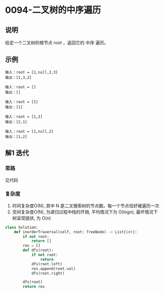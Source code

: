 # 0094-二叉树的中序遍历

## 说明
给定一个二叉树的根节点 root ，返回它的 中序 遍历。

## 示例
```
输入：root = [1,null,2,3]
输出：[1,3,2]

输入：root = []
输出：[]

输入：root = [1]
输出：[1]

输入：root = [1,2]
输出：[2,1]

输入：root = [1,null,2]
输出：[1,2]
```

## 解1 迭代

### 思路
见代码

### 复杂度
1. 时间复杂度O(N), 其中 N 是二叉搜索树的节点数。每一个节点恰好被遍历一次
2. 空间复杂度O(N), 为递归过程中栈的开销, 平均情况下为 O(logn), 最坏情况下树呈现链状, 为 O(n)

```python
class Solution:
    def inorderTraversal(self, root: TreeNode) -> List[int]:
        if not root:
            return []
        res = []
        def dfs(root):
            if not root:
                return
            dfs(root.left)
            res.append(root.val)
            dfs(root.right)

        dfs(root)
        return res
```